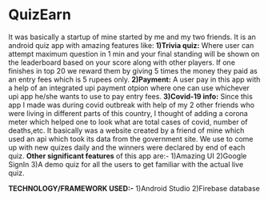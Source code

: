 # QuizEarn
It was basically a startup of mine started by me and my two friends.
It is an android quiz app with amazing features like:
**1)Trivia quiz:**
      Where user can attempt maximum question in 1 min and your final standing will be shown on the leaderboard based on your score along with other players.
      If one finishes in top 20 we reward them by giving 5 times the money they paid as an entry fees which is 5 rupees only.
**2)Payment:**
      A user pay in this app with a help of an integrated upi payment otpion where one can use whichever upi app he/she wants to use to pay entry fees.
**3)Covid-19 info:**
      Since this app I made was during covid outbreak with help of my 2 other friends who were living in different parts of this country, I thought of adding a corona meter which       helped one to look what are total cases of covid, number of deaths,etc. It basically was a website created by a friend of mine which used an api which took its data from           the government site.
We use to come up with new quizes daily and the winners were declared by end of each quiz.
**Other significant features** of this app are:-
1)Amazing UI
2)Google SignIn 
3)A demo quiz for all the users to get familiar with the actual live quiz.

**TECHNOLOGY/FRAMEWORK USED:-**
1)Android Studio
2)Firebase database
